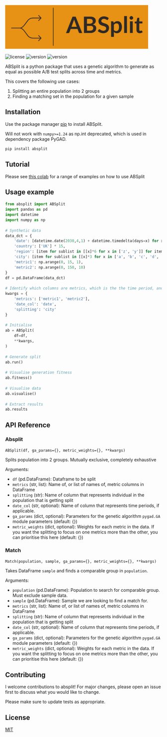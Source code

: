 <img src="https://raw.githubusercontent.com/cormac-rynne/absplit/main/images/logo.jpeg" width="460" height="140">

![license](https://img.shields.io/badge/License-MIT-blue.svg)
![version](https://img.shields.io/badge/version-0.1.4-blue.svg)
![version](https://img.shields.io/badge/python-<3.10-orange.svg)



ABSplit is a python package that uses a genetic algorithm to generate as equal as possible A/B test splits across time and metrics.

This covers the following use cases:
1. Splitting an entire population into 2 groups
2. Finding a matching set in the population for a given sample

## Installation

Use the package manager [pip](https://pip.pypa.io/en/stable/) to install ABSplit.

Will not work with `numpy>=1.24` as np.int deprecated, which is used in dependency package PyGAD.

```bash
pip install absplit
```

## Tutorial
Please see [this colab](https://colab.research.google.com/drive/1gL7dxDJrtVoO5m1mSUWutdr7yas7sZwI?usp=sharing) for 
a range of examples on how to use ABSplit

## Usage example

```python
from absplit import ABSplit
import pandas as pd
import datetime
import numpy as np

# Synthetic data
data_dct = {
    'date': [datetime.date(2030,4,1) + datetime.timedelta(days=x) for x in range(3)]*5,
    'country': ['UK'] * 15,
    'region': [item for sublist in [[x]*6 for x in ['z', 'y']] for item in sublist] + ['x']*3,
    'city': [item for sublist in [[x]*3 for x in ['a', 'b', 'c', 'd', 'e']] for item in sublist],
    'metric1': np.arange(0, 15, 1),
    'metric2': np.arange(0, 150, 10)
}
df = pd.DataFrame(data_dct)

# Identify which columns are metrics, which is the the time period, and what to split on
kwargs = {
    'metrics': ['metric1', 'metric2'],
    'date_col': 'date',
    'splitting': 'city'
}

# Initialise
ab = ABSplit(
    df=df,
    **kwargs,
)

# Generate split
ab.run()

# Visualise generation fitness
ab.fitness()

# Visualise data
ab.visualise()

# Extract results
ab.results
```

## API Reference
### Absplit 
`ABSplit(df, ga_params={}, metric_weights={}, **kwargs)`

Splits population into 2 groups. Mutually exclusive, completely exhaustive

Arguments:
* `df` (pd.DataFrame): Dataframe to be split
* `metrics` (str, list): Name of, or list of names of, metric columns in DataFrame
* `splitting` (str): Name of column that represents individual in the population that is getting split
* `date_col` (str, optional): Name of column that represents time periods, if applicable.
* `ga_params` (dict, optional): Parameters for the genetic algorithm `pygad.GA` module parameters (default: {})
* `metric_weights` (dict, optional): Weights for each metric in the data. If you want the splitting to focus on one metrics more than the other, you can prioritise this here (default: {})


### Match 
`Match(population, sample, ga_params={}, metric_weights={}, **kwargs)`

Takes DataFrame `sample` and finds a comparable group in `population`.

Arguments:
* `population` (pd.DataFrame): Population to search  for comparable group. Must exclude sample data.
* `sample` (pd.DataFrame): Sample we are looking to find a match for.
* `metrics` (str, list): Name of, or list of names of, metric columns in DataFrame
* `splitting` (str): Name of column that represents individual in the population that is getting split
* `date_col` (str, optional): Name of column that represents time periods, if applicable.
* `ga_params` (dict, optional): Parameters for the genetic algorithm `pygad.GA` module parameters (default: {})
* `metric_weights` (dict, optional): Weights for each metric in the data. If you want the splitting to focus on one metrics more than the other, you can prioritise this here (default: {})

## Contributing

I welcome contributions to absplit! For major changes, please open an issue first
to discuss what you would like to change.

Please make sure to update tests as appropriate.

## License

[MIT](https://choosealicense.com/licenses/mit/)
